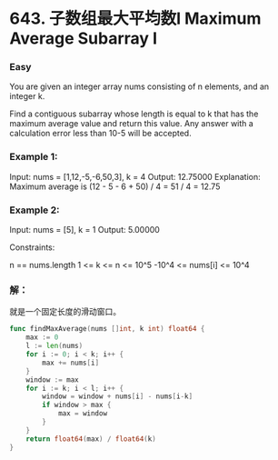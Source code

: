 # 643. 子数组最大平均数I Maximum Average Subarray I

### Easy

You are given an integer array nums consisting of n elements, and an integer k.

Find a contiguous subarray whose length is equal to k that has the maximum average value and return this value. Any answer with a calculation error less than 10-5 will be accepted.

### Example 1:

Input: nums = [1,12,-5,-6,50,3], k = 4
Output: 12.75000
Explanation: Maximum average is (12 - 5 - 6 + 50) / 4 = 51 / 4 = 12.75

### Example 2:

Input: nums = [5], k = 1
Output: 5.00000

Constraints:

n == nums.length
1 <= k <= n <= 10^5
-10^4 <= nums[i] <= 10^4

### 解：

就是一个固定长度的滑动窗口。

```go
func findMaxAverage(nums []int, k int) float64 {
	max := 0
	l := len(nums)
	for i := 0; i < k; i++ {
		max += nums[i]
	}
	window := max
	for i := k; i < l; i++ {
		window = window + nums[i] - nums[i-k]
		if window > max {
			max = window
		}
	}
	return float64(max) / float64(k)
}
```